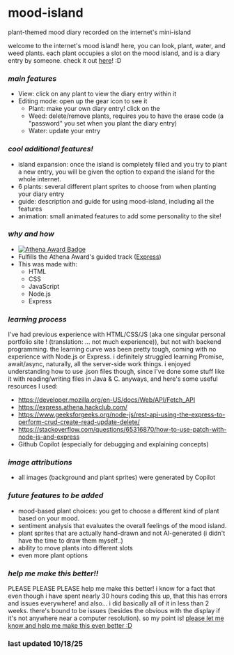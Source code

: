 # mood-island
plant-themed mood diary recorded on the internet's mini-island

welcome to the internet's mood island! here, you can look, plant, water, and weed plants. each plant occupies a slot on the mood island, and is a diary entry by someone. check it out [here](https://mood-island-production.up.railway.app/)! :D

### *main features*
- View: click on any plant to view the diary entry within it
- Editing mode: open up the gear icon to see it
    - Plant: make your own diary entry! click on the 
    - Weed: delete/remove plants, requires you to have the erase code (a "password" you set when you plant the diary entry)
    - Water: update your entry

### *cool additional features!*
- island expansion: once the island is completely filled and you try to plant a new entry, you will be given the option to expand the island for the whole internet.
- 6 plants: several different plant sprites to choose from when planting your diary entry
- guide: description and guide for using mood-island, including all the features 
- animation: small animated features to add some personality to the site!

### *why and how*
- [![Athena Award Badge](https://img.shields.io/endpoint?url=https%3A%2F%2Faward.athena.hackclub.com%2Fapi%2Fbadge)](https://award.athena.hackclub.com?utm_source=readme)
- Fulfills the Athena Award's guided track ([Express](https://express.athena.hackclub.com/home))
- This was made with:
    - HTML
    - CSS
    - JavaScript
    - Node.js
    - Express

### *learning process*
I've had previous experience with HTML/CSS/JS (aka one singular personal portfolio site ! (translation: ... not much experience)), but not with backend programming. the learning curve was been pretty tough, coming with no experience with Node.js or Express. i definitely struggled learning Promise, await/async, naturally, all the server-side work things. i enjoyed understanding how to use .json files though, since I've done some stuff like it with reading/writing files in Java & C. anyways, and here's some useful resources I used:
- https://developer.mozilla.org/en-US/docs/Web/API/Fetch_API
- https://express.athena.hackclub.com/
- https://www.geeksforgeeks.org/node-js/rest-api-using-the-express-to-perform-crud-create-read-update-delete/
- https://stackoverflow.com/questions/65316870/how-to-use-patch-with-node-js-and-express
- Github Copilot (especially for debugging and explaining concepts)

### *image attributions*
- all images (background and plant sprites) were generated by Copilot

### *future features to be added*
- mood-based plant choices: you get to choose a different kind of plant based on your mood.
- sentiment analysis that evaluates the overall feelings of the mood island.
- plant sprites that are actually hand-drawn and not AI-generated (i didn't have the time to draw them myself..)
- ability to move plants into different slots
- even more plant options

### *help me make this better!!*
PLEASE PLEASE PLEASE help me make this better! i know for a fact that even though i have spent nearly 30 hours coding this up, that this has errors and issues everywhere! and also... i did basically all of it in less than 2 weeks. there's bound to be issues (besides the obvious with the display if it's not anywhere near a computer resolution). so my point is! [please let me know and help me make this even better :D](https://github.com/pepper-0/mood-island/issues)

### last updated 10/18/25
